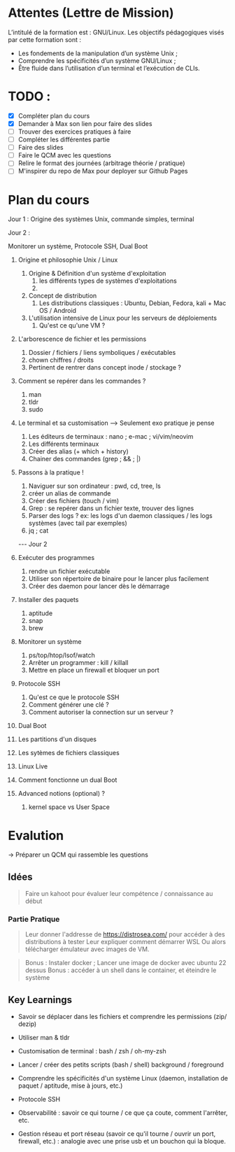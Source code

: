 # Attentes (Lettre de Mission)
L’intitulé de la formation est : GNU/Linux.
Les objectifs pédagogiques visés par cette formation sont :
- Les fondements de la manipulation d’un système Unix ;
- Comprendre les spécificités d’un système GNU/Linux ;
- Être fluide dans l’utilisation d’un terminal et l’exécution de CLIs.


# TODO : 
- [x] Compléter plan du cours
- [x] Demander à Max son lien pour faire des slides
- [ ] Trouver des exercices pratiques à faire 
- [ ] Compléter les différentes partie
- [ ] Faire des slides
- [ ] Faire le QCM avec les questions
- [ ] Relire le format des journées (arbitrage théorie / pratique)
- [ ] M'inspirer du repo de Max pour deployer sur Github Pages 

# Plan du cours

Jour 1 : 
Origine des systèmes Unix, commande simples, terminal

Jour 2 : 

Monitorer un système, Protocole SSH, Dual Boot

1. Origine et philosophie Unix / Linux
   1. Origine & Définition d'un système d'exploitation
      1. les différents types de systèmes d'exploitations
      2. 
   2. Concept de distribution
      1. Les distributions classiques : Ubuntu, Debian, Fedora, kali + Mac OS / Android
   3. L'utilisation intensive de Linux pour les serveurs de déploiements
      1. Qu'est ce qu'une VM ? 
2. L'arborescence de fichier et les permissions 
   1. Dossier / fichiers / liens symboliques / exécutables 
   2. chown chiffres / droits
   3. Pertinent de rentrer dans concept inode / stockage ?
3. Comment se repérer dans les commandes ?
   1. man
   2. tldr
   3. sudo
4. Le terminal et sa customisation --> Seulement exo pratique je pense
   1. Les éditeurs de terminaux : nano ; e-mac ; vi/vim/neovim
   2. Les différents terminaux
   3. Créer des alias (+ which + history)
   4. Chainer des commandes (grep ; && ; |)
5. Passons à la pratique !
   1. Naviguer sur son ordinateur : pwd, cd, tree, ls
   2. créer un alias de commande
   3. Créer des fichiers (touch / vim)
   4. Grep : se repérer dans un fichier texte, trouver des lignes
   5. Parser des logs ? ex: les logs d'un daemon classiques / les logs systèmes (avec tail par exemples)
   6. jq ; cat
   

   --- Jour 2

6. Exécuter des programmes
   1. rendre un fichier exécutable
   2. Utiliser son répertoire de binaire pour le lancer plus facilement
   3. Créer des daemon pour lancer dès le démarrage
6. Installer des paquets
   1. aptitude
   2. snap
   3. brew
7. Monitorer un système
   1. ps/top/htop/lsof/watch
   2. Arrêter un programmer : kill / killall
   3. Mettre en place un firewall et bloquer un port
8. Protocole SSH
   1. Qu'est ce que le protocole SSH
   2. Comment générer une clé ?
   3. Comment autoriser la connection sur un serveur ?
9.  Dual Boot
   1. Les partitions d'un disques
   2. Les sytèmes de fichiers classiques
   3. Linux Live
   4. Comment fonctionne un dual Boot
10. Advanced notions (optional) ? 
    1. kernel space vs User Space


# 


# Evalution

-> Préparer un QCM qui rassemble les questions


## Idées
  > Faire un kahoot pour évaluer leur compétence / connaissance au début

  ### Partie Pratique
  > Leur donner l'addresse de https://distrosea.com/ pour accéder à des distributions à tester
  > Leur expliquer comment démarrer WSL
  > Ou alors télécharger émulateur avec images de VM.

  > Bonus : Instaler docker ; Lancer une image de docker avec ubuntu 22 dessus
  > Bonus : accéder à un shell dans le container, et éteindre le système


## Key Learnings

- Savoir se déplacer dans les fichiers et comprendre les permissions (zip/ dezip)
- Utiliser man & tldr
- Customisation de terminal : bash / zsh / oh-my-zsh 
- Lancer / créer des petits scripts (bash / shell) background / foreground


- Comprendre les spécificités d'un système Linux (daemon, installation de paquet / aptitude, mise à jours, etc.)
- Protocole SSH 
- Observabilité : savoir ce qui tourne / ce que ça coute, comment l'arrêter, etc.
- Gestion réseau et port réseau (savoir ce qu'il tourne / ouvrir un port, firewall, etc.) : analogie avec une prise usb et un bouchon qui la bloque.





